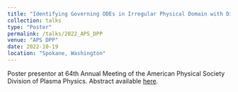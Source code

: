 ```yaml
---
title: "Identifying Governing ODEs in Irregular Physical Domain with Diffusion"
collection: talks
type: "Poster"
permalink: /talks/2022_APS_DPP
venue: "APS DPP"
date: 2022-10-19
location: "Spokane, Washington"
---
```


Poster presentor at 64th Annual Meeting of the American Physical Society Division of Plasma Physics. Abstract available [here](https://meetings.aps.org/Meeting/DPP22/Session/NP11.69).
